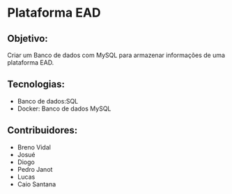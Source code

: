 # Plataforma EAD

## Objetivo:
Criar um Banco de dados com MySQL para armazenar informações de uma plataforma EAD.

## Tecnologias:
- Banco de dados:SQL
- Docker: Banco de dados MySQL

## Contribuidores:
- Breno Vidal
- Josué
- Diogo
- Pedro Janot
- Lucas
- Caio Santana 
